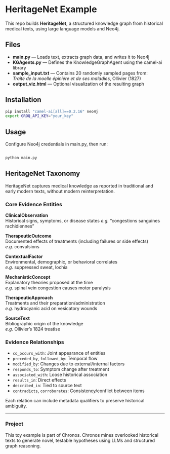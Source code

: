 # HeritageNet Example

This repo builds **HeritageNet**, a structured knowledge graph from historical medical texts, using large language models and Neo4j.

## Files

- **main.py** — Loads text, extracts graph data, and writes it to Neo4j  
- **KGAgents.py** — Defines the KnowledgeGraphAgent using the camel-ai library  
- **sample_input.txt** — Contains 20 randomly sampled pages from:  
  *Traité de la moelle épinière et de ses maladies*, Ollivier (1827)  
- **output_viz.html** — Optional visualization of the resulting graph

## Installation

```bash
pip install "camel-ai[all]==0.2.16" neo4j
export GROQ_API_KEY="your_key"
```

## Usage

Configure Neo4j credentials in main.py, then run:

```bash

python main.py
```

## HeritageNet Taxonomy

HeritageNet captures medical knowledge as reported in traditional and early modern texts, without modern reinterpretation.

### Core Evidence Entities

**ClinicalObservation**  
Historical signs, symptoms, or disease states 
*e.g.* “congestions sanguines rachidiennes”

**TherapeuticOutcome**  
Documented effects of treatments (including failures or side effects)  
*e.g.* convulsions 

**ContextualFactor**  
Environmental, demographic, or behavioral correlates  
*e.g.* suppressed sweat, lochia

**MechanisticConcept**  
Explanatory theories proposed at the time  
*e.g.* spinal vein congestion causes motor paralysis

**TherapeuticApproach**  
Treatments and their preparation/administration  
*e.g.* hydrocyanic acid on vesicatory wounds

**SourceText**  
Bibliographic origin of the knowledge  
*e.g.* Ollivier’s 1824 treatise

### Evidence Relationships

- `co_occurs_with`: Joint appearance of entities  
- `preceded_by`, `followed_by`: Temporal flow  
- `modified_by`: Changes due to external/internal factors  
- `responds_to`: Symptom change after treatment  
- `associated_with`: Loose historical association  
- `results_in`: Direct effects  
- `described_in`: Tied to source text  
- `contradicts`, `corroborates`: Consistency/conflict between items  

Each relation can include metadata qualifiers to preserve historical ambiguity.

---

### Project

This toy example is part of Chronos. Chronos mines overlooked historical texts to generate novel, testable hypotheses using LLMs and structured graph reasoning.
